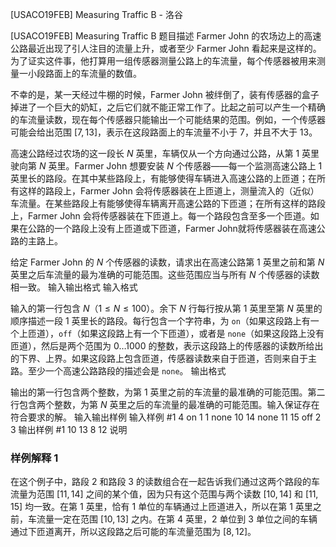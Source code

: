 



[USACO19FEB] Measuring Traffic B - 洛谷














[USACO19FEB] Measuring Traffic B
题目描述
Farmer John 的农场边上的高速公路最近出现了引人注目的流量上升，或者至少 Farmer John 看起来是这样的。为了证实这件事，他打算用一组传感器测量公路上的车流量，每个传感器被用来测量一小段路面上的车流量的数值。

不幸的是，某一天经过牛棚的时候，Farmer John 被绊倒了，装有传感器的盒子掉进了一个巨大的奶缸，之后它们就不能正常工作了。比起之前可以产生一个精确的车流量读数，现在每个传感器只能输出一个可能结果的范围。例如，一个传感器可能会给出范围 $[7,13]$，表示在这段路面上的车流量不小于 $7$，并且不大于 $13$。

高速公路经过农场的这一段长 $N$ 英里，车辆仅从一个方向通过公路，从第 $1$ 英里驶向第 $N$ 英里。Farmer John 想要安装 $N$ 个传感器——每一个监测高速公路上 $1$ 英里长的路段。在其中某些路段上，有能够使得车辆进入高速公路的上匝道；在所有这样的路段上，Farmer John 会将传感器装在上匝道上，测量流入的（近似）车流量。在某些路段上有能够使得车辆离开高速公路的下匝道；在所有这样的路段上，Farmer John 会将传感器装在下匝道上。每一个路段包含至多一个匝道。如果在公路的一个路段上没有上匝道或下匝道，Farmer John就将传感器装在高速公路的主路上。

给定 Farmer John 的 $N$ 个传感器的读数，请求出在高速公路第 $1$ 英里之前和第 $N$ 英里之后车流量的最为准确的可能范围。这些范围应当与所有 $N$ 个传感器的读数相一致。 
输入输出格式
输入格式

输入的第一行包含 $N$（$1\le N\le 100$）。余下 $N$ 行每行按从第 $1$ 英里至第 $N$ 英里的顺序描述一段 $1$ 英里长的路段。每行包含一个字符串，为 `on`（如果这段路上有一个上匝道），`off`（如果这段路上有一个下匝道），或者是 `none`（如果这段路上没有匝道），然后是两个范围为 $0\ldots 1000$ 的整数，表示这段路上的传感器的读数所给出的下界、上界。如果这段路上包含匝道，传感器读数来自于匝道，否则来自于主路。至少一个高速公路路段的描述会是 `none`。
输出格式

输出的第一行包含两个整数，为第 $1$ 英里之前的车流量的最准确的可能范围。第二行包含两个整数，为第 $N$ 英里之后的车流量的最准确的可能范围。输入保证存在符合要求的解。 
输入输出样例
输入样例 #1
4
on 1 1
none 10 14
none 11 15
off 2 3
输出样例 #1
10 13
8 12
说明
### 样例解释 1

在这个例子中，路段 $2$ 和路段 $3$ 的读数组合在一起告诉我们通过这两个路段的车流量为范围 $[11,14]$ 之间的某个值，因为只有这个范围与两个读数 $[10,14]$ 和 $[11,15]$ 均一致。在第 $1$ 英里，恰有 $1$ 单位的车辆通过上匝道进入，所以在第 $1$ 英里之前，车流量一定在范围 $[10,13]$ 之内。在第 $4$ 英里，$2$ 单位到 $3$ 单位之间的车辆通过下匝道离开，所以这段路之后可能的车流量范围为 $[8,12]$。 







